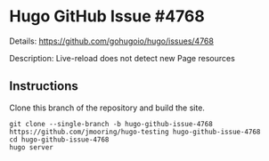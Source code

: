 # Hugo GitHub Issue #4768

Details: <https://github.com/gohugoio/hugo/issues/4768>

Description: Live-reload does not detect new Page resources

## Instructions

Clone this branch of the repository and build the site.

```text
git clone --single-branch -b hugo-github-issue-4768 https://github.com/jmooring/hugo-testing hugo-github-issue-4768
cd hugo-github-issue-4768
hugo server
```

